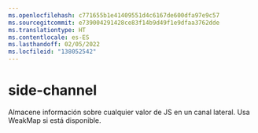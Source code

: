 ```yaml
---
ms.openlocfilehash: c771655b1e41409551d4c6167de600dfa97e9c57
ms.sourcegitcommit: e739004291428ce83f14b9d49f1e9dfaa3762dde
ms.translationtype: HT
ms.contentlocale: es-ES
ms.lasthandoff: 02/05/2022
ms.locfileid: "138052542"
---
```

# <a name="side-channel"></a>side-channel
Almacene información sobre cualquier valor de JS en un canal lateral. Usa WeakMap si está disponible.
